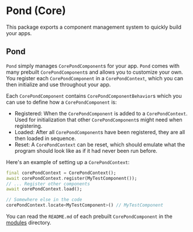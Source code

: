 # Pond (Core)

This package exports a component management system to quickly build your apps.

## Pond

`Pond` simply manages `CorePondComponent`s for your app. `Pond` comes with many prebuilt `CorePondComponent`s and allows you to customize your own. You register each `CorePondComponent` in a `CorePondContext`, which you can then initialize and use throughout your app.

Each `CorePondComponent` contains `CorePondComponentBehavior`s which you can use to define how a `CorePondComponent` is:

- Registered: When the `CorePondComponent` is added to a `CorePondContext`. Used for initialization that other `CorePondComponent`s might need when registering.
- Loaded: After all `CorePondComponent`s have been registered, they are all then loaded in sequence.
- Reset: A `CorePondContext` can be reset, which should emulate what the program should look like as if it had never been run before.

Here's an example of setting up a `CorePondContext`:

```dart
final corePondContext = CorePondContext();
await corePondContext.register(MyTestComponent());
// ... Register other components
await corePondContext.load();

// Somewhere else in the code
corePondContext.locate<MyTestComponent>() // MyTestComponent
```

You can read the `README.md` of each prebuilt `CorePondComponent` in the [modules](../modules) directory.
